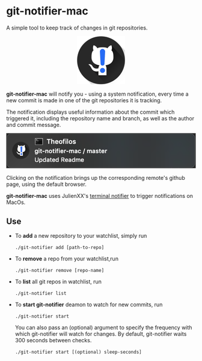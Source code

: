 # git-notifier-mac

A simple tool to keep track of changes in git repositories.

<p align="center"> <img src="./icons/logo.png" width="128" height="128" /> </p>

**git-notifier-mac** will notify you - using a system notification, every time a new commit is made in one of the git repositories it is tracking.

The notification displays useful information about the commit which triggered it, including the repository name and branch, as well as the author and  commit message.

<p align="center"> <img src="./icons/git-notifier-notification.png" /> </p>

Clicking on the notification brings up the corresponding remote's github page, using the default browser.

**git-notifier-mac** uses JulienXX's [terminal notifier](https://github.com/julienXX/terminal-notifier) to trigger notifications on MacOs.

## Use

* To **add** a new repository to your watchlist, simply run
  
    ``` cli
    ./git-notifier add [path-to-repo]
    ```

* To **remove** a repo from your watchlist,run
  
    ```cli
    ./git-notifier remove [repo-name]
    ```

* To **list** all git repos in watchlist, run
  
    ```cli
    ./git-notifier list
    ```

* To **start git-notifier** deamon to watch for new commits, run

    ```cli
    ./git-notifier start
    ```

    You can also pass an (optional) argument to specify the frequency with which git-notifier will watch for changes. By default, git-notifier waits 300 seconds between checks.

    ```cli
    ./git-notifier start [(optional) sleep-seconds]
    ```

